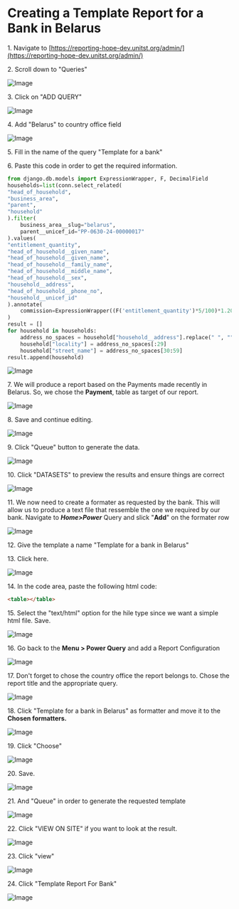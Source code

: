 # Creating a Template Report for a Bank in Belarus


1\. Navigate to [https://reporting-hope-dev.unitst.org/admin/](https://reporting-hope-dev.unitst.org/admin/)


2\. Scroll down to "Queries"

![Image](../_screenshots/ascreenshot35.jpeg)


3\. Click on "ADD QUERY"

![Image](../_screenshots/ascreenshot36.jpeg)


4\. Add "Belarus" to country office field

![Image](../_screenshots/ascreenshot37.jpeg)


5\. Fill in the name of the query "Template for a bank"


6\. Paste this code in order to get the required information. 

```python
from django.db.models import ExpressionWrapper, F, DecimalField
households=list(conn.select_related(
"head_of_household",
"business_area",
"parent",
"household"
).filter(
    business_area__slug="belarus",
    parent__unicef_id="PP-0630-24-00000017"
).values(
"entitlement_quantity",
"head_of_household__given_name",
"head_of_household__given_name",
"head_of_household__family_name",
"head_of_household__middle_name",
"head_of_household__sex",
"household__address",
"head_of_household__phone_no",
"household__unicef_id"
).annotate(
    commission=ExpressionWrapper((F('entitlement_quantity')*5/100)*1.20, output_field=DecimalField(decimal_places=2) ))
)
result = []
for household in households:
    address_no_spaces = household["household__address"].replace(" ", "")
    household["locality"] = address_no_spaces[:29]
    household["street_name"] = address_no_spaces[30:59]
result.append(household)
```
![Image](../_screenshots/ascreenshot38.jpeg)


7\. We will produce a report based on the Payments made recently in Belarus. So, we chose the **Payment**, table as target of our report.

![Image](../_screenshots/ascreenshot39.jpeg)


8\. Save and continue editing.

![Image](../_screenshots/ascreenshot40.jpeg)


9\. Click "Queue" button to generate the data.

![Image](../_screenshots/ascreenshot41.jpeg)


10\. Click "DATASETS" to preview the results and ensure things are correct

![Image](../_screenshots/ascreenshot42.jpeg)


11\. We now need to create a formater as requested by the bank. This will allow us to produce a text file that ressemble the one we required by our bank. Navigate to ***Home>Power*** Query and slick "**Add**" on the formater row

![Image](../_screenshots/ascreenshot43.jpeg)


12\. Give the template a name "Template for a bank in Belarus"


13\. Click here.

![Image](../_screenshots/ascreenshot44.jpeg)


14\. In the code area, paste the following html code:
```html
<table></table>
```


15\. Select the "text/html" option for the hile type since we want a simple html file. Save.

![Image](../_screenshots/ascreenshot45.jpeg)


16\. Go back to the **Menu > Power Query** and add a Report Configuration

![Image](../_screenshots/ascreenshot46.jpeg)


17\. Don't forget to chose the country office the report belongs to. Chose the report title and the appropriate query.

![Image](../_screenshots/ascreenshot47.jpeg)


18\. Click "Template for a bank in Belarus" as formatter and move it to the **Chosen formatters.**

![Image](../_screenshots/ascreenshot48.jpeg)


19\. Click "Choose"

![Image](../_screenshots/ascreenshot49.jpeg)


20\. Save.

![Image](../_screenshots/ascreenshot50.jpeg)


21\. And  "Queue" in order to generate the requested template

![Image](../_screenshots/ascreenshot51.jpeg)


22\. Click "VIEW ON SITE" if you want to look at the result.

![Image](../_screenshots/ascreenshot52.jpeg)


23\. Click "view"

![Image](../_screenshots/ascreenshot53.jpeg)


24\. Click "Template Report For Bank"

![Image](../_screenshots/ascreenshot54.jpeg)

